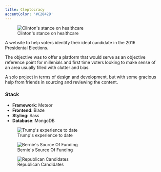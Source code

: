 ```yaml
---
title: Cleptocracy
accentColor: '#C2842D'
---
```


<figure>
  <img src='/images/cleptocracy.webp' alt="Clinton's stance on healthcare" class="w-full object-cover" />
  <figcaption>Clinton's stance on healthcare</figcaption>
</figure>

A website to help voters identify their ideal candidate in the 2016 Presidental Elections.

The objective was to offer a platform that would serve as an objective reference point for millenials and first time voters looking to make sense of an area usually filled with clutter and bias.

A solo project in terms of design and development, but with some gracious help from friends in sourcing and reviewing the content.

### Stack

- **Framework**: Meteor
- **Frontend**: Blaze
- **Styling**: Sass
- **Database**: MongoDB

<figure>
  <img src='/images/cleptocracy-1.webp' alt="Trump's experience to date" class="w-full object-cover"/>
  <figcaption>Trump's experience to date</figcaption>
</figure>

<figure>
  <img src='/images/cleptocracy-3.webp' alt="Bernie's Source Of Funding" class="w-full object-cover" />
  <figcaption>Bernie's Source Of Funding</figcaption>
</figure>

<figure>
  <img src='/images/cleptocracy-2.webp' alt="Republican Candidates" class="w-full object-cover" />
  <figcaption>Republican Candidates</figcaption>
</figure>
